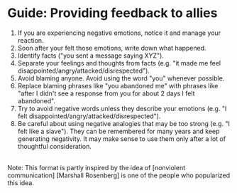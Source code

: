 # Guide: Providing feedback to allies

1. If you are experiencing negative emotions, notice it and manage your reaction.<br>
2. Soon after your felt those emotions, write down what happened.<br>
3. Identify facts ("you sent a message saying XYZ").
4. Separate your feelings and thoughts from facts (e.g. "it made me feel disappointed/angry/attacked/disrespected").<br>
5. Avoid blaming anyone. Avoid using the word "you" whenever possible.<br>
6. Replace blaming phrases like "you abandoned me" with phrases like "after I didn't see a response from you for about 2 days I felt abandoned".<br>
7. Try to avoid negative words unless they describe your emotions (e.g. "I felt disappointed/angry/attacked/disrespected").<br>
8. Be careful about using negative analogies that may be too strong (e.g. "I felt like a slave"). They can be remembered for many years and keep generating negativity. It may make sense to use them only after a lot of thoughtful consideration.<br>
<br>
Note:
This format is partly inspired by the idea of [nonviolent communication]<https://en.wikipedia.org/wiki/Nonviolent_Communication>
[Marshall Rosenberg]<https://en.wikipedia.org/wiki/Marshall_Rosenberg> is one of the people who popularized this idea.<br>
